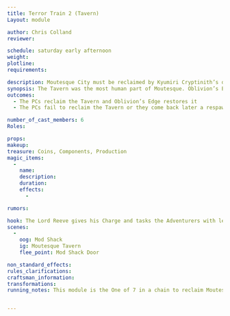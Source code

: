 ```yaml
---
title: Terror Train 2 (Tavern)
Layout: module

author: Chris Colland 
reviewer: 

schedule: saturday early afternoon
weight: 
plotline: 
requirements: 

description: Moutesque City must be reclaimed by Kyumiri Cryptinith’s decree. The second target is the Tavern
synopsis: The Tavern was the most human part of Moutesque. Oblivion’s Edge members would come here to drink and calm their nerves. The network of checks and balances of security in Moutesque is normally very tight and seamless. But Demitri Revendreth found a way to ruin all of these years of careful planning.
outcomes: 
  - The PCs reclaim the Tavern and Oblivion’s Edge restores it
  - The PCs fail to reclaim the Tavern or they come back later a respawn

number_of_cast_members: 6
Roles: 

props: 
makeup: 
treasure: Coins, Components, Production
magic_items:
  - 
    name: 
    description:  
    duration: 
    effects: 
      - 

rumors: 

hook: The Lord Reeve gives his Charge and tasks the Adventurers with leading an expeditionary force to reclaim Moutesque under the Oblivion’s Edge advice.
scenes: 
  - 
    oog: Mod Shack
    ig: Moutesque Tavern
    flee_point: Mod Shack Door

non_standard_effects: 
rules_clarifications: 
craftsman_information: 
transformations: 
running_notes: This module is the One of 7 in a chain to reclaim Moutesque. 5 of these modules are ran Saturday afternoon and the final 2 after reset on Saturday night. The Oblivion’s Edge Wraith is a fallen Mage of the Order, they are the field commander these modules. The Undead Bar Patron’s use Alchemy aggressively. 


---
```


